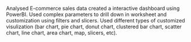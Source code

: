 Analysed E-commerce sales data created a interactive dashboard using PowerBI.
Used complex parameters to drill down in worksheet and customization using filters and slicers.
Used different types of customized visulization (bar chart, pie chart, donut chart, clustered bar chart, scatter chart, line chart, area chart, map, slicers, etc).
